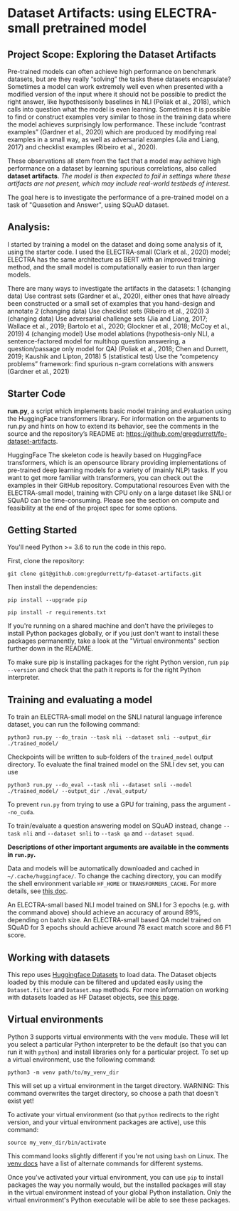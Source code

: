 # Dataset Artifacts: using ELECTRA-small pretrained model


## Project Scope: Exploring the Dataset Artifacts
Pre-trained models can often achieve high performance on benchmark datasets, but are they really “solving”
the tasks these datasets encapsulate? Sometimes a model can work extremely well even when presented with
a modified version of the input where it should not be possible to predict the right answer, like hypothesisonly
baselines in NLI (Poliak et al., 2018), which calls into question what the model is even learning.
Sometimes it is possible to find or construct examples very similar to those in the training data where the
model achieves surprisingly low performance. These include “contrast examples” (Gardner et al., 2020)
which are produced by modifying real examples in a small way, as well as adversarial examples (Jia and
Liang, 2017) and checklist examples (Ribeiro et al., 2020).

These observations all stem from the fact that a model may achieve high performance on a dataset by
learning spurious correlations, also called **dataset artifacts**. _The model is then expected to fail in settings 
where these artifacts are not present, which may include real-world testbeds of interest_.

The goal here is to investigate the performance of a pre-trained model on a task of "Quasetion and Answer", using SQuAD dataset.

## Analysis:
I started by training a model on the dataset and doing some analysis of it, using the starter code. I used
the ELECTRA-small (Clark et al., 2020) model; ELECTRA has the same architecture as BERT with an improved 
training method, and the small model is computationally easier to run than larger models. 

There are many ways to investigate the artifacts in the datasets:
	1 (changing data) Use contrast sets (Gardner et al., 2020), either ones that have already been constructed
or a small set of examples that you hand-design and annotate
	2 (changing data) Use checklist sets (Ribeiro et al., 2020)
	3 (changing data) Use adversarial challenge sets (Jia and Liang, 2017; Wallace et al., 2019; Bartolo et
al., 2020; Glockner et al., 2018; McCoy et al., 2019)
	4 (changing model) Use model ablations (hypothesis-only NLI, a sentence-factored model for multihop
question answering, a question/passage only model for QA) (Poliak et al., 2018; Chen and Durrett,
2019; Kaushik and Lipton, 2018)
	5 (statistical test) Use the “competency problems” framework: find spurious n-gram correlations with
answers (Gardner et al., 2021)

## Starter Code
**run.py**, a script which implements basic model training and evaluation using the HuggingFace transformers library.
 For information on the arguments to run.py and hints on how to extend its behavior, see the comments in the source and the repository’s
README at: https://github.com/gregdurrett/fp-dataset-artifacts.

HuggingFace The skeleton code is heavily based on HuggingFace transformers, which is an opensource
library providing implementations of pre-trained deep learning models for a variety of (mainly NLP)
tasks. If you want to get more familiar with transformers, you can check out the examples in their
GitHub repository.
Computational resources Even with the ELECTRA-small model, training with CPU only on a large
dataset like SNLI or SQuAD can be time-consuming. Please see the section on compute and feasibility at
the end of the project spec for some options.




## Getting Started
You'll need Python >= 3.6 to run the code in this repo.

First, clone the repository:

`git clone git@github.com:gregdurrett/fp-dataset-artifacts.git`

Then install the dependencies:

`pip install --upgrade pip`

`pip install -r requirements.txt`

If you're running on a shared machine and don't have the privileges to install Python packages globally,
or if you just don't want to install these packages permanently, take a look at the "Virtual environments"
section further down in the README.

To make sure pip is installing packages for the right Python version, run `pip --version`
and check that the path it reports is for the right Python interpreter.


## Training and evaluating a model
To train an ELECTRA-small model on the SNLI natural language inference dataset, you can run the following command:

`python3 run.py --do_train --task nli --dataset snli --output_dir ./trained_model/`

Checkpoints will be written to sub-folders of the `trained_model` output directory.
To evaluate the final trained model on the SNLI dev set, you can use

`python3 run.py --do_eval --task nli --dataset snli --model ./trained_model/ --output_dir ./eval_output/`

To prevent `run.py` from trying to use a GPU for training, pass the argument `--no_cuda`.

To train/evaluate a question answering model on SQuAD instead, change `--task nli` and `--dataset snli` to `--task qa` and `--dataset squad`.

**Descriptions of other important arguments are available in the comments in `run.py`.**

Data and models will be automatically downloaded and cached in `~/.cache/huggingface/`.
To change the caching directory, you can modify the shell environment variable `HF_HOME` or `TRANSFORMERS_CACHE`.
For more details, see [this doc](https://huggingface.co/transformers/v4.0.1/installation.html#caching-models).

An ELECTRA-small based NLI model trained on SNLI for 3 epochs (e.g. with the command above) should achieve an accuracy of around 89%, depending on batch size.
An ELECTRA-small based QA model trained on SQuAD for 3 epochs should achieve around 78 exact match score and 86 F1 score.

## Working with datasets
This repo uses [Huggingface Datasets](https://huggingface.co/docs/datasets/) to load data.
The Dataset objects loaded by this module can be filtered and updated easily using the `Dataset.filter` and `Dataset.map` methods.
For more information on working with datasets loaded as HF Dataset objects, see [this page](https://huggingface.co/docs/datasets/process.html).

## Virtual environments
Python 3 supports virtual environments with the `venv` module. These will let you select a particular Python interpreter
to be the default (so that you can run it with `python`) and install libraries only for a particular project.
To set up a virtual environment, use the following command:

`python3 -m venv path/to/my_venv_dir`

This will set up a virtual environment in the target directory.
WARNING: This command overwrites the target directory, so choose a path that doesn't exist yet!

To activate your virtual environment (so that `python` redirects to the right version, and your virtual environment packages are active),
use this command:

`source my_venv_dir/bin/activate`

This command looks slightly different if you're not using `bash` on Linux. The [venv docs](https://docs.python.org/3/library/venv.html) have a list of alternate commands for different systems.

Once you've activated your virtual environment, you can use `pip` to install packages the way you normally would, but the installed
packages will stay in the virtual environment instead of your global Python installation. Only the virtual environment's Python
executable will be able to see these packages.
